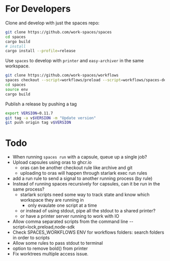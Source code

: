 # For Developers

Clone and develop with just the spaces repo:

```sh
git clone https://github.com/work-spaces/spaces
cd spaces
cargo build
# install
cargo install --profile=release
```

Use `spaces` to develop with `printer` and `easy-archiver` in the same workspace.

```sh
git clone https://github.com/work-spaces/workflows
spaces checkout --script=workflows/preload --script=workflows/spaces-develop --name=spaces-updates
cd spaces
source env
cargo build
```

Publish a release by pushing a tag

```sh
export VERSION=0.11.7
git tag -a v$VERSION -m "Update version"
git push origin tag v$VERSION
```

# Todo

- When running `spaces run` with a capsule, queue up a single job?
- Upload capsules using oras to ghcr.io
  - oras can be another checkout rule like archive and git
  - uploading to oras will happen through starlark exec run rules
- add a run rule to send a signal to another running process (by rule)
- Instead of running spaces recursively for capsules, can it be run in the same process?
  - starlark scripts need some way to track state and know which workspace they are running in
    - only evaulate one script at a time
  - or instead of using stdout, pipe all the stdout to a shared printer?
  - or have a printer server running to work with IO
- Allow comma separated scripts from the command line --script=lock,preload,node-sdk
- Check SPACES_WORKFLOWS ENV for workflows folders: search folders in order to scripts
- Allow some rules to pass stdout to terminal
- option to remove bold() from printer
- Fix worktrees multiple access issue.